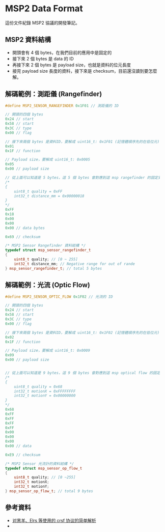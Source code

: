 # MSP2 Data Format

這份文件紀錄 MSP2 協議的開發筆記。

## MSP2 資料結構

- 開頭會有 4 個 bytes，在我們目前的應用中是固定的
- 接下來 2 個 bytes 是 data 的 ID
- 再接下來 2 個 bytes 是 payload size，也就是資料的位元長度
- 接完 payload size 長度的資料，接下來是 checksum，目前還沒讀到要怎麼解。

## 解碼範例：測距儀 (Rangefinder)

```cpp
#define MSP2_SENSOR_RANGEFINDER 0x1F01 // 測距儀的 ID

// 開頭的四個 bytes
0x24 // start
0x58 // start
0x3C // type
0x00 // flag

// 接下來兩個 bytes 是資料ID，要解成 uint16_t: 0x1F01 (記憶體順序先的在低位元)
0x01
0x1F // function

// Payload size，要解成 uint16_t: 0x0005
0x05
0x00 // payload size

// 從上面可以知道是 5 bytes，這 5 個 bytes 會對應到這 msp rangefinder 的固定資料結構，如下一個程式方框所示。所以第 1 個 byte 是對應到 quality，後面 4 個 bytes 對應到的是 int32_t 的資料：
/*
{
    uint8_t quality = 0xFF
    int32_t distance_mm = 0x00000018
}
*/
0xFF
0x18
0x00
0x00
0x00 // data bytes

0x69 // checksum
```

```cpp
/* MSP2 Sensor Rangefinder 資料結構 */
typedef struct msp_sensor_rangefinder_t
{
    uint8_t quality; // [0 ~ 255]
    int32_t distance_mm; // Negative range for out of rande
} msp_sensor_rangefinder_t; // total 5 bytes
```

## 解碼範例：光流 (Optic Flow)

```cpp
#define MSP2_SENSOR_OPTIC_FLOW 0x1F02 // 光流的 ID

// 開頭的四個 bytes
0x24 // start
0x58 // start
0x3C // type
0x00 // flag

// 接下來兩個 bytes 是資料ID，要解成 uint16_t: 0x1F02 (記憶體順序先的在低位元)
0x02
0x1F // function

// Payload size，要解成 uint16_t: 0x0009
0x09
0x00 // payload size


// 從上面可以知道是 9 bytes，這 9 個 bytes 會對應到這 msp optical flow 的固定資料結構，如下一個程式方框所示。所以第 1 個 byte 是對應到 quality，後面 8 個 bytes 對應到的是 int32_t[2] 的資料：
/*
{
    uint8_t quality = 0x68
    int32_t motionX = 0xFFFFFFFF
    int32_t motionY = 0x00000000
}
*/
0x68
0xFF
0xFF
0xFF
0xFF
0x00
0x00
0x00
0x00 // data

0xE9 // checksum
```

```cpp
/* MSP2 Sensor 光流計的資料結構 */
typedef struct msp_sensor_op_flow_t
{
    uint8_t quality; // [0 ~255]
    int32_t motionX;
    int32_t motionY;
} msp_sensor_op_flow_t; // total 9 bytes
```

## 參考資料

- [对黑羊、Elrs 等使用的 crsf 协议的简单解析](https://blog.csdn.net/m0_63043961/article/details/128309223)
- [](https://github.com/iNavFlight/inav/wiki/MSP-V2?fbclid=IwAR1CXIQyxRITDusTphtmWhrFMHMaAJVrx0M8sG1CT-xtaWzHEya_IbV3VlA)
